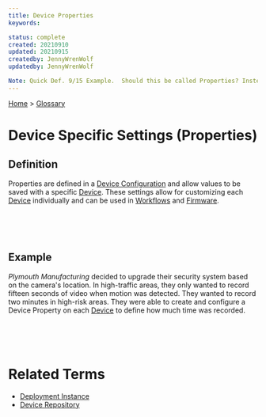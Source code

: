 ```yaml
---
title: Device Properties
keywords: 

status: complete
created: 20210910
updated: 20210915
createdby: JennyWrenWolf
updatedby: JennyWrenWolf

Note: Quick Def. 9/15 Example.  Should this be called Properties? Instead of Device Specific Settings? How?  By using Device Configuration or Firmware?
---
```

[Home](../Index.md) > [Glossary](./Index.md)

# Device Specific Settings (Properties)
## Definition
Properties are defined in a [Device Configuration](./DeviceConfiguration.md) and allow values to be saved with a specific [Device](./Device.md).  These settings allow for customizing each [Device](./Device.md) individually and can be used in [Workflows](./Workflow.md) and [Firmware](./Firmware.md).

<br>
<br>
<br>

## Example
*Plymouth Manufacturing* decided to upgrade their security system based on the camera's location. In high-traffic areas, they only wanted to record fifteen seconds of video when motion was detected.  They wanted to record two minutes in high-risk areas. They were able to create and configure a Device Property on each [Device](./Device.md) to define how much time was recorded.

<br>
<br>
<br>

# Related Terms
- [Deployment Instance](./DeploymentInstance.md)
- [Device Repository](./DeviceRepository.md)


